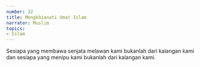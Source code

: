 ```yaml
---
number: 32
title: Mengkhianati Umat Islam
narrator: Muslim
topics:
- Islam
---
```


Sesiapa yang membawa senjata melawan kami bukanlah dari kalangan kami dan sesiapa yang menipu kami bukanlah dari kalangan kami.
